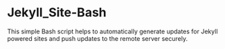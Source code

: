 # Jekyll_Site-Bash
This simple Bash script helps to automatically generate updates for Jekyll powered sites and push updates to the remote server securely.
